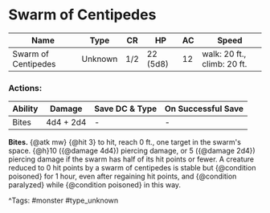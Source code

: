 # Swarm of Centipedes

| Name | Type | CR | HP | AC | Speed |
|------|------|----|----|----|-------|
| Swarm of Centipedes | Unknown | 1/2 | 22 (5d8) | 12 | walk: 20 ft., climb: 20 ft. |

### Actions:

| Ability | Damage | Save DC & Type | On Successful Save |
|---------|--------|----------------|--------------------|
| Bites | 4d4 + 2d4 | - | - |


**Bites.** {@atk mw} {@hit 3} to hit, reach 0 ft., one target in the swarm's space. {@h}10 ({@damage 4d4}) piercing damage, or 5 ({@damage 2d4}) piercing damage if the swarm has half of its hit points or fewer. A creature reduced to 0 hit points by a swarm of centipedes is stable but {@condition poisoned} for 1 hour, even after regaining hit points, and {@condition paralyzed} while {@condition poisoned} in this way.

^Tags: #monster #type_unknown